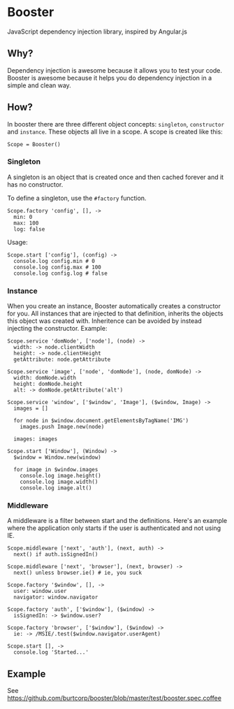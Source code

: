# Booster

JavaScript dependency injection library, inspired by Angular.js

## Why?

Dependency injection is awesome because it allows you to test your
code. Booster is awesome because it helps you do dependency injection
in a simple and clean way.

## How?

In booster there are three different object concepts: `singleton`,
`constructor` and `instance`. These objects all live in a scope. A
scope is created like this:

    Scope = Booster()

### Singleton

A singleton is an object that is created once and then cached
forever and it has no constructor.

To define a singleton, use the `#factory` function.

    Scope.factory 'config', [], ->
      min: 0
      max: 100
      log: false

Usage:

    Scope.start ['config'], (config) ->
      console.log config.min # 0
      console.log config.max # 100
      console.log config.log # false

### Instance

When you create an instance, Booster automatically creates a
constructor for you. All instances that are injected to that
definition, inherits the objects this object was created
with. Inheritence can be avoided by instead injecting the
constructor. Example:

    Scope.service 'domNode', ['node'], (node) ->
      width: -> node.clientWidth
      height: -> node.clientHeight
      getAttribute: node.getAttribute
     
    Scope.service 'image', ['node', 'domNode'], (node, domNode) ->
      width: domNode.width
      height: domNode.height
      alt: -> domNode.getAttribute('alt')
     
    Scope.service 'window', ['$window', 'Image'], ($window, Image) ->
      images = []
     
      for node in $window.document.getElementsByTagName('IMG')
        images.push Image.new(node)
      
      images: images
     
    Scope.start ['Window'], (Window) ->
      $window = Window.new(window)
     
      for image in $window.images
        console.log image.height()
        console.log image.width()
        console.log image.alt()
        
### Middleware

A middleware is a filter between start and the definitions. Here's an
example where the application only starts if the user is authenticated
and not using IE.

    Scope.middleware ['next', 'auth'], (next, auth) ->
      next() if auth.isSignedIn()
      
    Scope.middleware ['next', 'browser'], (next, browser) ->
      next() unless browser.ie() # ie, you suck
      
    Scope.factory '$window', [], ->
      user: window.user
      navigator: window.navigator
     
    Scope.factory 'auth', ['$window'], ($window) ->
      isSignedIn: -> $window.user?
     
    Scope.factory 'browser', ['$window'], ($window) ->
      ie: -> /MSIE/.test($window.navigator.userAgent)
      
    Scope.start [], ->
      console.log 'Started...'

## Example

See <https://github.com/burtcorp/booster/blob/master/test/booster.spec.coffee>
      
      
      
      
      
